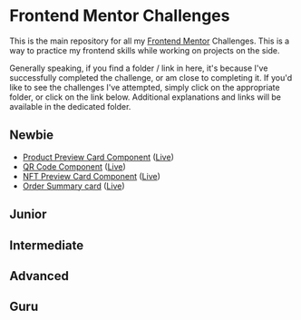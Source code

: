 # Frontend Mentor Challenges

This is the main repository for all my [Frontend Mentor](https://www.frontendmentor.io/home) Challenges. This is a way to practice my frontend skills while working on projects on the side.

Generally speaking, if you find a folder / link in here, it's because I've successfully completed the challenge, or am close to completing it. If you'd like to see the challenges I've attempted, simply click on the appropriate folder, or click on the link below. Additional explanations and links will be available in the dedicated folder.

## Newbie

- [Product Preview Card Component](https://github.com/GabrielMontplaisir/frontend-mentor/tree/main/product-card) ([Live](https://gabrielmontplaisir.github.io/frontend-mentor/product-card))
- [QR Code Component](https://github.com/GabrielMontplaisir/frontend-mentor/tree/main/qr-code) ([Live](https://gabrielmontplaisir.github.io/frontend-mentor/qr-code))
- [NFT Preview Card Component](https://github.com/GabrielMontplaisir/frontend-mentor/tree/main/nft-preview-card) ([Live](https://gabrielmontplaisir.github.io/frontend-mentor/nft-preview-card))
- [Order Summary card](https://github.com/GabrielMontplaisir/frontend-mentor/tree/main/order-summary-card) ([Live](https://gabrielmontplaisir.github.io/frontend-mentor/order-summary-card))

## Junior

## Intermediate

## Advanced

## Guru
